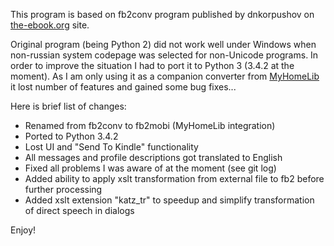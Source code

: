 This program is based on fb2conv program published by dnkorpushov on [the-ebook.org](http://www.the-ebook.org/forum/viewtopic.php?t=28447&postdays=0&postorder=asc&start=0) site.

Original program (being Python 2) did not work well under Windows when non-russian system codepage was selected for non-Unicode programs. 
In order to improve the situation I had to port it to Python 3 (3.4.2 at the moment). As I am only using it as a companion converter from [MyHomeLib](http://home-lib.net/) 
it lost number of features and gained some bug fixes...

Here is brief list of changes:

* Renamed from fb2conv to fb2mobi (MyHomeLib integration)
* Ported to Python 3.4.2
* Lost UI and "Send To Kindle" functionality
* All messages and profile descriptions got translated to English
* Fixed all problems I was aware of at the moment (see git log)
* Added ability to apply xslt transformation from external file to fb2 before further processing
* Added xslt extension "katz_tr" to speedup and simplify transformation of direct speech in dialogs

Enjoy!
